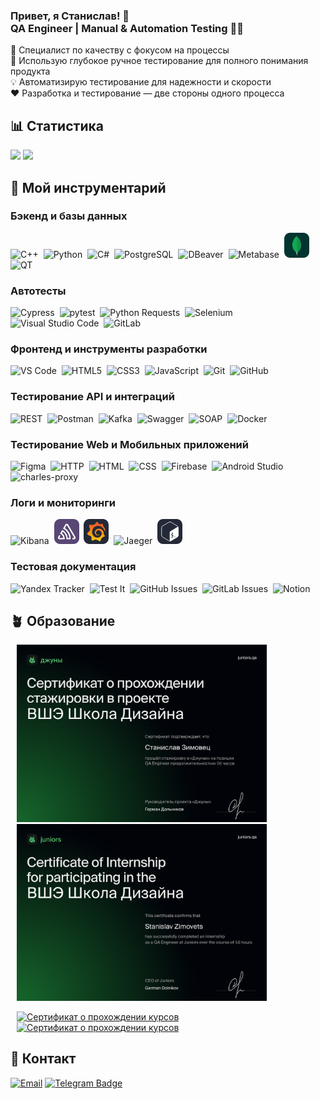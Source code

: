 <h3>Привет, я Станислав! 👋<br>QA Engineer | Manual & Automation Testing 👨‍💻</h3>

🚀 Специалист по качеству с фокусом на процессы  
🧠 Использую глубокое ручное тестирование для полного понимания продукта  
💡 Автоматизирую тестирование для надежности и скорости  
❤️ Разработка и тестирование — две стороны одного процесса

## 📊 Статистика

![](https://github-readme-stats.vercel.app/api/top-langs/?username=ZimQA&layout=compact&langs_count=6&theme=dark&card_width=420)
![](https://github-readme-stats.vercel.app/api?username=ZimQA&show_icons=true&theme=dark&hide_rank=true&hide=prs,issues,contribs,title&line_height=40&card_width=420)

## 🧪 Мой инструментарий

### **Бэкенд и базы данных**
<div>
  <img src="https://skillicons.dev/icons?i=cpp" title="C++" alt="C++" width="40" height="40"/>&nbsp;
  <img src="https://skillicons.dev/icons?i=py" title="Python" alt="Python" width="40" height="40"/>&nbsp;
  <img src="https://skillicons.dev/icons?i=cs" title="C#" alt="C#" width="40" height="40"/>&nbsp;
  <img src="https://skillicons.dev/icons?i=postgresql" title="PostgreSQL" alt="PostgreSQL" width="40" height="40"/>&nbsp;
  <img src="https://upload.wikimedia.org/wikipedia/commons/thumb/b/b5/DBeaver_logo.svg/512px-DBeaver_logo.svg.png" title="DBeaver" alt="DBeaver" width="40" height="40"/>&nbsp;
  <img src="https://cdn.worldvectorlogo.com/logos/metabase.svg" title="Metabase" alt="Metabase" width="40" height="40"/>&nbsp;
  <img src="https://raw.githubusercontent.com/tandpfun/skill-icons/main/icons/MongoDB.svg" title="Mongo DB" alt="Mongo DB" width="40" height="40"/>&nbsp;
  <img src="https://skillicons.dev/icons?i=qt" title="QT" alt="QT" width="40" height="40"/>&nbsp; 
</div>

### **Автотесты**
<div>
  <img src="https://user-images.githubusercontent.com/68279555/200387386-276c709f-380b-46cc-81fd-f292985927a8.png" title="Cypress" alt="Cypress" width="40" height="40"/>&nbsp;
  <img src="https://user-images.githubusercontent.com/25181517/184117132-9e89a93b-65fb-47c3-91e7-7d0f99e7c066.png" title="pytest" alt="pytest" width="40" height="40"/>&nbsp;
  <img src="https://skillicons.dev/icons?i=python" title="Python Requests" alt="Python Requests" width="40" height="40"/>&nbsp;
  <img src="https://user-images.githubusercontent.com/25181517/184103699-d1b83c07-2d83-4d99-9a1e-83bd89e08117.png" title="Selenium" alt="Selenium" width="40" height="40"/>&nbsp;
  <img src="https://user-images.githubusercontent.com/25181517/192108891-d86b6220-e232-423a-bf5f-90903e6887c3.png" title="Visual Studio Code" alt="Visual Studio Code" width="40" height="40"/>&nbsp;
  <img src="https://user-images.githubusercontent.com/25181517/192108376-c675d39b-90f6-4073-bde6-5a9291644657.png" title="GitLab" alt="GitLab" width="40" height="40"/>&nbsp;
</div>

### **Фронтенд и инструменты разработки**
<div>
  <img src="https://skillicons.dev/icons?i=vscode" title="VS Code" alt="VS Code" width="40" height="40"/>&nbsp;
  <img src="https://skillicons.dev/icons?i=html" title="HTML5" alt="HTML5" width="40" height="40"/>&nbsp;
  <img src="https://skillicons.dev/icons?i=css" title="CSS3" alt="CSS3" width="40" height="40"/>&nbsp;
  <img src="https://skillicons.dev/icons?i=js" title="JavaScript" alt="JavaScript" width="40" height="40"/>&nbsp;
  <img src="https://skillicons.dev/icons?i=git" title="Git" alt="Git" width="40" height="40"/>&nbsp;
  <img src="https://skillicons.dev/icons?i=github" title="GitHub" alt="GitHub" width="40" height="40"/>&nbsp;
</div>

### **Тестирование API и интеграций**
<div>
  <img src="https://user-images.githubusercontent.com/25181517/192107858-fe19f043-c502-4009-8c47-476fc89718ad.png" title="REST" alt="REST" width="40" height="40"/>&nbsp;
  <img src="https://user-images.githubusercontent.com/25181517/192109061-e138ca71-337c-4019-8d42-4792fdaa7128.png" title="Postman" alt="Postman" width="40" height="40"/>&nbsp;
  <img src="https://user-images.githubusercontent.com/25181517/192107004-2d2fff80-d207-4916-8a3e-130fee5ee495.png" title="Kafka" alt="Kafka" width="40" height="40"/>&nbsp;
  <img src="https://user-images.githubusercontent.com/25181517/186711335-a3729606-5a78-4496-9a36-06efcc74f800.png" title="Swagger" alt="Swagger" width="40" height="40"/>&nbsp;
  <img src="https://user-images.githubusercontent.com/25181517/192107860-9a9f0894-0e34-4ab3-964d-6297ee4c00e9.png" title="SOAP" alt="SOAP" width="40" height="40"/>&nbsp;
  <img src="https://user-images.githubusercontent.com/25181517/117207330-263ba280-adf4-11eb-9b97-0ac5b40bc3be.png" title="Docker" alt="Docker" width="40" height="40"/>&nbsp;
</div>

### **Тестирование Web и Мобильных приложений**
<div>
  <img src="https://user-images.githubusercontent.com/25181517/189715289-df3ee512-6eca-463f-a0f4-c10d94a06b2f.png" title="Figma" alt="Figma" width="40" height="40"/>&nbsp;
  <img src="https://user-images.githubusercontent.com/25181517/192107854-765620d7-f909-4953-a6da-36e1ef69eea6.png" title="HTTP" alt="HTTP" width="40" height="40"/>&nbsp;
  <img src="https://user-images.githubusercontent.com/25181517/192158954-f88b5814-d510-4564-b285-dff7d6400dad.png" title="HTML" alt="HTML" width="40" height="40"/>&nbsp;
  <img src="https://user-images.githubusercontent.com/25181517/183898674-75a4a1b1-f960-4ea9-abcb-637170a00a75.png" title="CSS" alt="CSS" width="40" height="40"/>&nbsp;
  <img src="https://user-images.githubusercontent.com/25181517/189716855-2c69ca7a-5149-4647-936d-780610911353.png" title="Firebase" alt="Firebase" width="40" height="40"/>&nbsp;
  <img src="https://user-images.githubusercontent.com/25181517/192108895-20dc3343-43e3-4a54-a90e-13a4abbc57b9.png" title="Android Studio" alt="Android Studio" width="40" height="40"/>&nbsp;
  <img src="https://cdn.icon-icons.com/icons2/3053/PNG/512/charles_proxy_macos_bigsur_icon_190302.png" title="charles-proxy" alt="charles-proxy" width="40" height="40"/>&nbsp;
</div>

### **Логи и мониторинги**
<div>
  <img src="https://raw.githubusercontent.com/maliceio/kibana/master/docs/kibana-logo.png" title="Kibana" alt="Kibana" width="40" height="40"/>&nbsp;
  <img src="https://raw.githubusercontent.com/tandpfun/skill-icons/main/icons/Sentry.svg" title="Sentry" alt="Sentry" width="40" height="40"/>&nbsp;
  <img src="https://raw.githubusercontent.com/tandpfun/skill-icons/main/icons/Grafana-Dark.svg" title="Grafana" alt="Grafana" width="40" height="40"/>&nbsp;
  <img src="https://avatars.githubusercontent.com/u/28545596?s=200&v=4" title="Jaeger" alt="Jaeger" width="40" height="40"/>&nbsp;
  <img src="https://raw.githubusercontent.com/tandpfun/skill-icons/main/icons/Bash-Dark.svg" title="Bash" alt="Bash" width="40" height="40"/>&nbsp;
</div>

### **Тестовая документация**
  <div>
    <img src="https://is1-ssl.mzstatic.com/image/thumb/Purple116/v4/4b/7d/d4/4b7dd461-16e6-e245-af56-512fc8aa21e5/AppIcon-0-0-1x_U007emarketing-0-7-0-85-220.png/460x0w.webp" title="Yandex Tracker" alt="Yandex Tracker" width="40" height="40"/>&nbsp;
    <img src="https://docs.testit.software/images/testit_logo_icon_blue.png" title="Test It" alt="Test It" width="40" height="40"/>&nbsp;
    <img src="https://skillicons.dev/icons?i=github" title="GitHub Issues" alt="GitHub Issues" width="40" height="40"/>&nbsp;
    <img src="https://skillicons.dev/icons?i=gitlab" title="GitLab Issues" alt="GitLab Issues" width="40" height="40"/>&nbsp;
    <img src="https://skillicons.dev/icons?i=notion" title="Notion" alt="Notion" width="40" height="40"/>&nbsp;
  </div>

## 🪴 Образование

[<img src="./Certificates/Stajirovka-Rus.png" width="400px" hspace="10px" alt="Сертификат о прохождении стажировки">](https://raw.githubusercontent.com/ZimQA/ZimQA/main/Certificates/Stajirovka-Rus.png)
[<img src="./Certificates/Stajirovka-Eng.png" width="400px" hspace="10px" alt="Сертификат о прохождении стажировки">](https://raw.githubusercontent.com/ZimQA/ZimQA/main/Certificates/Stajirovka-Eng.png)

[<img src="./Certificates/Sertificae-Rus.png" width="400px" hspace="10px" alt="Сертификат о прохождении курсов">](https://raw.githubusercontent.com/ZimQA/ZimQA/main/Certificates/Sertificate-Rus.png)
[<img src="./Certificates/Sertificte-Eng.png" width="400px" hspace="10px" alt="Сертификат о прохождении курсов">](https://raw.githubusercontent.com/ZimQA/ZimQA/main/Certificates/Sertificate-Eng.png)

## 🤝 Контакт
[![Email](https://img.shields.io/badge/Email-3b5998?style=flat-square&logo=Mail.Ru&logoColor=white)](mailto:@)
[![Telegram Badge](https://img.shields.io/badge/-Telegram-0088cc?style=flat-square&logo=Telegram&logoColor=white)](https://t.me/do)
